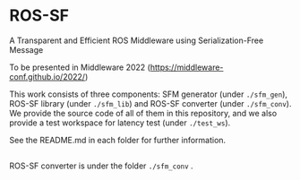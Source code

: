 # ROS-SF

A Transparent and Efficient ROS Middleware using Serialization-Free Message

To be presented in Middleware 2022 (https://middleware-conf.github.io/2022/)

This work consists of three components: SFM generator (under `./sfm_gen`), ROS-SF library (under `./sfm_lib`) and ROS-SF converter (under `./sfm_conv`).  We provide the source code of all of them in this repository, and we also provide a test workspace for latency test (under `./test_ws`). 



See the README.md in each folder for further information.

## 

ROS-SF converter is under the folder `./sfm_conv` .



